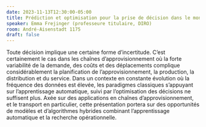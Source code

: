 ```yaml
---
date: 2023-11-13T12:30:00-05:00
title: Prédiction et optimisation pour la prise de décision dans le monde réel
speaker: Emma Frejinger (professeure titulaire, DIRO)
room: André-Aisenstadt 1175
draft: false
---
```


Toute décision implique une certaine forme d’incertitude. C’est certainement le cas dans les chaînes d’approvisionnement où la forte variabilité de la demande, des coûts et des déplacements complique considérablement la planification de l’approvisionnement, la production, la distribution et du service. Dans un contexte en constante évolution où la fréquence des données est élevée, les paradigmes classiques s’appuyant sur l’apprentissage automatique, suivi par l’optimisation des décisions ne suffisent plus. Axée sur des applications en chaînes d’approvisionnement, et le transport en particulier, cette présentation portera sur des opportunités de modèles et d’algorithmes hybrides combinant l’apprentissage automatique et la recherche opérationnelle.

<!--more-->
